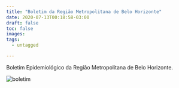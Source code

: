 ```yaml
---
title: "Boletim da Região Metropolitana de Belo Horizonte"
date: 2020-07-13T00:18:58-03:00
draft: false
toc: false
images:
tags: 
  - untagged

---
```


Boletim Epidemiológico da Região Metropolitana de Belo Horizonte.

![boletim](/quadferr-13-07.jpg)


